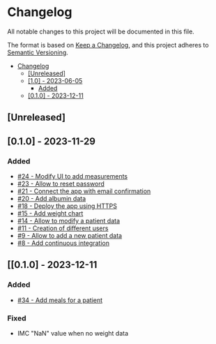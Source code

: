 # Changelog

All notable changes to this project will be documented in this file.

The format is based on [Keep a Changelog](https://keepachangelog.com/en/1.0.0/), and this project adheres
to [Semantic Versioning](https://semver.org/spec/v2.0.0.html).

- [Changelog](#changelog)
  - [\[Unreleased\]](#unreleased)
  - [\[1.0\] - 2023-06-05](#10---2023-11-29)
    - [Added](#added)
  - [\[0.1.0\] - 2023-12-11](#010---2023-12-11)

## [Unreleased]

## [0.1.0] - 2023-11-29

### Added

- [#24 - Modify UI to add measurements](https://github.com/2023-2024-ECOM-INFO5-G2/app/issues/24)
- [#23 - Allow to reset password](https://github.com/2023-2024-ECOM-INFO5-G2/app/issues/23)
- [#21 - Connect the app with email confirmation](https://github.com/2023-2024-ECOM-INFO5-G2/app/issues/21)
- [#20 - Add albumin data](https://github.com/2023-2024-ECOM-INFO5-G2/app/issues/20)
- [#18 - Deploy the app using HTTPS](https://github.com/2023-2024-ECOM-INFO5-G2/app/issues/18)
- [#15 - Add weight chart](https://github.com/2023-2024-ECOM-INFO5-G2/app/issues/15)
- [#14 - Allow to modify a patient data](https://github.com/2023-2024-ECOM-INFO5-G2/app/issues/14)
- [#11 - Creation of different users](https://github.com/2023-2024-ECOM-INFO5-G2/app/issues/11)
- [#9 - Allow to add a new patient data](https://github.com/2023-2024-ECOM-INFO5-G2/app/issues/9)
- [#8 - Add continuous integration](https://github.com/2023-2024-ECOM-INFO5-G2/app/issues/8)

## [[0.1.0] - 2023-12-11

### Added

- [#34 - Add meals for a patient](https://github.com/2023-2024-ECOM-INFO5-G2/app/issues/34)

### Fixed

- IMC "NaN" value when no weight data
